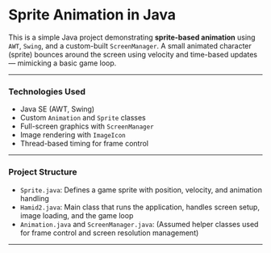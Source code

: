 # Sprite Animation in Java

This is a simple Java project demonstrating **sprite-based animation** using `AWT`, `Swing`, and a custom-built `ScreenManager`. A small animated character (sprite) bounces around the screen using velocity and time-based updates — mimicking a basic game loop.

---


### Technologies Used

- Java SE (AWT, Swing)
- Custom `Animation` and `Sprite` classes
- Full-screen graphics with `ScreenManager`
- Image rendering with `ImageIcon`
- Thread-based timing for frame control

---

###  Project Structure

- `Sprite.java`: Defines a game sprite with position, velocity, and animation handling
- `Hamid2.java`: Main class that runs the application, handles screen setup, image loading, and the game loop
- `Animation.java` and `ScreenManager.java`: (Assumed helper classes used for frame control and screen resolution management)

---


